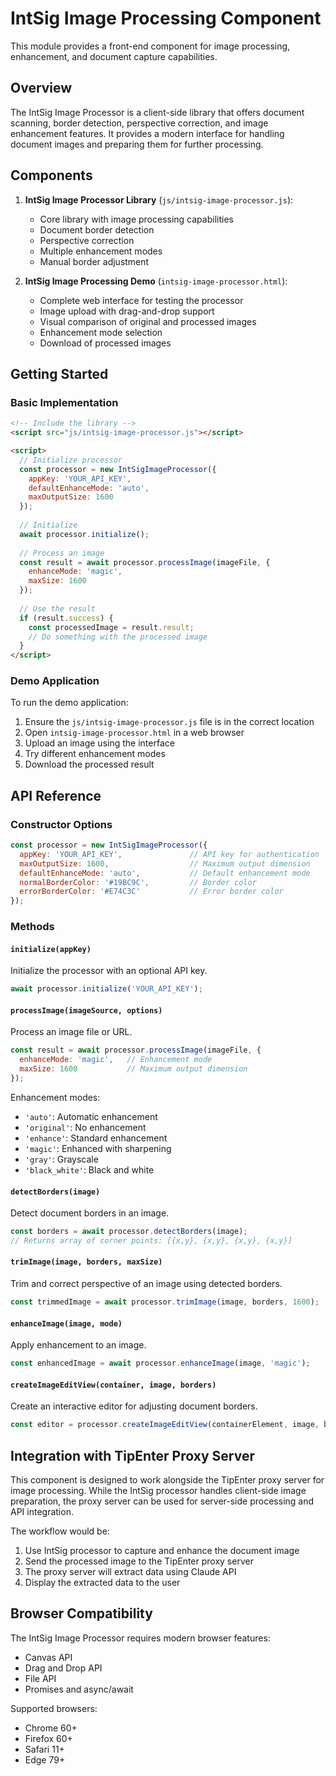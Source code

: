 # IntSig Image Processing Component

This module provides a front-end component for image processing, enhancement, and document capture capabilities.

## Overview

The IntSig Image Processor is a client-side library that offers document scanning, border detection, perspective correction, and image enhancement features. It provides a modern interface for handling document images and preparing them for further processing.

## Components

1. **IntSig Image Processor Library** (`js/intsig-image-processor.js`):
   - Core library with image processing capabilities
   - Document border detection
   - Perspective correction
   - Multiple enhancement modes
   - Manual border adjustment

2. **IntSig Image Processing Demo** (`intsig-image-processor.html`):
   - Complete web interface for testing the processor
   - Image upload with drag-and-drop support
   - Visual comparison of original and processed images
   - Enhancement mode selection
   - Download of processed images

## Getting Started

### Basic Implementation

```html
<!-- Include the library -->
<script src="js/intsig-image-processor.js"></script>

<script>
  // Initialize processor
  const processor = new IntSigImageProcessor({
    appKey: 'YOUR_API_KEY',
    defaultEnhanceMode: 'auto',
    maxOutputSize: 1600
  });
  
  // Initialize
  await processor.initialize();
  
  // Process an image
  const result = await processor.processImage(imageFile, {
    enhanceMode: 'magic',
    maxSize: 1600
  });
  
  // Use the result
  if (result.success) {
    const processedImage = result.result;
    // Do something with the processed image
  }
</script>
```

### Demo Application

To run the demo application:

1. Ensure the `js/intsig-image-processor.js` file is in the correct location
2. Open `intsig-image-processor.html` in a web browser
3. Upload an image using the interface
4. Try different enhancement modes
5. Download the processed result

## API Reference

### Constructor Options

```javascript
const processor = new IntSigImageProcessor({
  appKey: 'YOUR_API_KEY',               // API key for authentication
  maxOutputSize: 1600,                  // Maximum output dimension
  defaultEnhanceMode: 'auto',           // Default enhancement mode
  normalBorderColor: '#19BC9C',         // Border color
  errorBorderColor: '#E74C3C'           // Error border color
});
```

### Methods

#### `initialize(appKey)`

Initialize the processor with an optional API key.

```javascript
await processor.initialize('YOUR_API_KEY');
```

#### `processImage(imageSource, options)`

Process an image file or URL.

```javascript
const result = await processor.processImage(imageFile, {
  enhanceMode: 'magic',   // Enhancement mode
  maxSize: 1600           // Maximum output dimension
});
```

Enhancement modes:
- `'auto'`: Automatic enhancement
- `'original'`: No enhancement
- `'enhance'`: Standard enhancement
- `'magic'`: Enhanced with sharpening
- `'gray'`: Grayscale
- `'black_white'`: Black and white

#### `detectBorders(image)`

Detect document borders in an image.

```javascript
const borders = await processor.detectBorders(image);
// Returns array of corner points: [{x,y}, {x,y}, {x,y}, {x,y}]
```

#### `trimImage(image, borders, maxSize)`

Trim and correct perspective of an image using detected borders.

```javascript
const trimmedImage = await processor.trimImage(image, borders, 1600);
```

#### `enhanceImage(image, mode)`

Apply enhancement to an image.

```javascript
const enhancedImage = await processor.enhanceImage(image, 'magic');
```

#### `createImageEditView(container, image, borders)`

Create an interactive editor for adjusting document borders.

```javascript
const editor = processor.createImageEditView(containerElement, image, borders);
```

## Integration with TipEnter Proxy Server

This component is designed to work alongside the TipEnter proxy server for image processing. While the IntSig processor handles client-side image preparation, the proxy server can be used for server-side processing and API integration.

The workflow would be:
1. Use IntSig processor to capture and enhance the document image
2. Send the processed image to the TipEnter proxy server
3. The proxy server will extract data using Claude API
4. Display the extracted data to the user

## Browser Compatibility

The IntSig Image Processor requires modern browser features:
- Canvas API
- Drag and Drop API
- File API
- Promises and async/await

Supported browsers:
- Chrome 60+
- Firefox 60+
- Safari 11+
- Edge 79+
